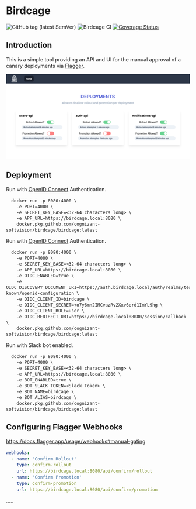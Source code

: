 # Birdcage

![GitHub tag (latest SemVer)](https://img.shields.io/github/v/tag/cognizant-softvision/birdcage)
![Birdcage CI](https://github.com/cognizant-softvision/birdcage/workflows/Birdcage%20CI/badge.svg)
[![Coverage Status](https://coveralls.io/repos/github/cognizant-softvision/birdcage/badge.svg?branch=main)](https://coveralls.io/github/cognizant-softvision/birdcage?branch=main)

## Introduction

This is a simple tool providing an API and UI for the manual approval of a canary deployments via
[Flagger](https://flagger.app/).

![screenshot](https://github.com/cognizant-softvision/birdcage/raw/main/biredcage-screenshot.png)

## Deployment

Run with [OpenID Connect](https://www.keycloak.org/docs/latest/authorization_services/index.html#_resource_server_create_client) Authentication.

```shell
  docker run -p 8080:4000 \
    -e PORT=4000 \
    -e SECRET_KEY_BASE=<32-64 characters long> \
    -e APP_URL=https://birdcage.local:8080 \
    docker.pkg.github.com/cognizant-softvision/birdcage/birdcage:latest
```

Run with [OpenID Connect](https://www.keycloak.org/docs/latest/authorization_services/index.html#_resource_server_create_client) Authentication.

```shell
  docker run -p 8080:4000 \
    -e PORT=4000 \
    -e SECRET_KEY_BASE=<32-64 characters long> \
    -e APP_URL=https://birdcage.local:8080 \
    -e OIDC_ENABLED=true \
    -e OIDC_DISCOVERY_DOCUMENT_URI=https://auth.birdcage.local/auth/realms/test/.well-known/openid-configuration \
    -e OIDC_CLIENT_ID=birdcage \
    -e OIDC_CLIENT_SECRET=+o7y6mn2IMCvazRv2Xxv6erd1ImYL9hg \
    -e OIDC_CLIENT_ROLE=user \
    -e OIDC_REDIRECT_URI=https://birdcage.local:8080/session/callback \
    docker.pkg.github.com/cognizant-softvision/birdcage/birdcage:latest
```

Run with Slack bot enabled.

```shell
  docker run -p 8080:4000 \
    -e PORT=4000 \
    -e SECRET_KEY_BASE=<32-64 characters long> \
    -e APP_URL=https://birdcage.local:8080 \
    -e BOT_ENABLED=true \
    -e BOT_SLACK_TOKEN=<Slack Token> \
    -e BOT_NAME=birdcage \
    -e BOT_ALIAS=birdcage \
    docker.pkg.github.com/cognizant-softvision/birdcage/birdcage:latest
```

## Configuring Flagger Webhooks

https://docs.flagger.app/usage/webhooks#manual-gating

```yaml
webhooks:
  - name: 'Confirm Rollout'
    type: confirm-rollout
    url: https://birdcage.local:8080/api/confirm/rollout
  - name: 'Confirm Promotion'
    type: confirm-promotion
    url: https://birdcage.local:8080/api/confirm/promotion
```

.....
